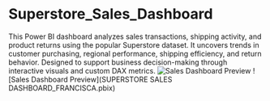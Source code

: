 # Superstore_Sales_Dashboard
This Power BI dashboard analyzes sales transactions, shipping activity, and product returns using the popular Superstore dataset. It uncovers trends in customer purchasing, regional performance, shipping efficiency, and return behavior. Designed to support business decision-making through interactive visuals and custom DAX metrics.
![Sales Dashboard Preview](SalesOverview.jpg)
![Sales Dashboard Preview](SUPERSTORE SALES DASHBOARD_FRANCISCA.pbix)
